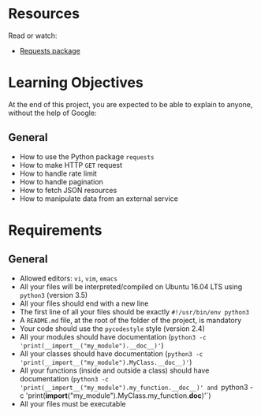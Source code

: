 # Resources

Read or watch:
- [Requests package](https://docs.python-requests.org/en/latest/)

# Learning Objectives

At the end of this project, you are expected to be able to explain to anyone, without the help of Google:

## General

- How to use the Python package `requests`
- How to make HTTP `GET` request
- How to handle rate limit
- How to handle pagination
- How to fetch JSON resources
- How to manipulate data from an external service

# Requirements

## General

- Allowed editors: `vi`, `vim`, `emacs`
- All your files will be interpreted/compiled on Ubuntu 16.04 LTS using `python3` (version 3.5)
- All your files should end with a new line
- The first line of all your files should be exactly `#!/usr/bin/env python3`
- A `README.md` file, at the root of the folder of the project, is mandatory
- Your code should use the `pycodestyle` style (version 2.4)
- All your modules should have documentation (`python3 -c 'print(__import__("my_module").__doc__)'`)
- All your classes should have documentation (`python3 -c 'print(__import__("my_module").MyClass.__doc__)'`)
- All your functions (inside and outside a class) should have documentation (`python3 -c 'print(__import__("my_module").my_function.__doc__)' and `python3 -c 'print(__import__("my_module").MyClass.my_function.__doc__)'`)
- All your files must be executable